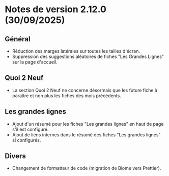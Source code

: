 # Notes de version 2.12.0 (30/09/2025)

## Général

- Réduction des marges latérales sur toutes les tailles d'écran.
- Suppression des suggestions aléatoires de fiches "Les Grandes Lignes" sur la page d'accueil.

## Quoi 2 Neuf

- La section Quoi 2 Neuf ne concerne désormais que les future fiche à paraître et non plus les fiches des mois précédents.

## Les grandes lignes

- Ajout d'un résumé pour les fiches "Les grandes lignes" en haut de page s'il est configuré.
- Ajout de liens internes dans le résumé des fiches "Les grandes lignes" si configurés.

## Divers

- Changement de formatteur de code (migration de Biome vers Prettier).